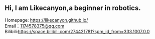 

Hi, I am Likecanyon,a beginner in robotics.
--
Homepage:
https://likecanyon.github.io/  
Email：1174578375@qq.com<br>Bilibili:https://space.bilibili.com/274421781?spm_id_from=333.1007.0.0
